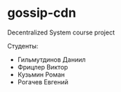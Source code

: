 # gossip-cdn
Decentralized System course project

Студенты:
- Гильмутдинов Даниил
- Фрицлер Виктор
- Кузьмин Роман
- Рогачев Евгений